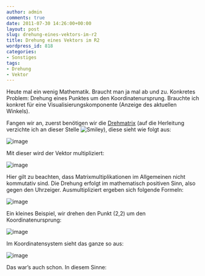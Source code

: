 ```yaml
---
author: admin
comments: true
date: 2011-07-30 14:26:00+00:00
layout: post
slug: drehung-eines-vektors-im-r2
title: Drehung eines Vektors im R2
wordpress_id: 818
categories:
- Sonstiges
tags:
- Drehung
- Vektor
---
```


Heute mal ein wenig Mathematik. Braucht man ja mal ab und zu. Konkretes Problem: Drehung eines Punktes um den Koordinatenursprung. Brauchte ich konkret für eine Visualisierungskomponente (Anzeige des aktuellen Winkels).

Fangen wir an, zuerst benötigen wir die [Drehmatrix](http://de.wikipedia.org/wiki/Drehmatrix) (auf die Herleitung verzichte ich an dieser Stelle ![Smiley](https://andydunkel.net/assets/uploads/2011/07/wlEmoticon-smile7.png)), diese sieht wie folgt aus:

![image](https://andydunkel.net/assets/uploads/2011/07/image22.png)

Mit dieser wird der Vektor multipliziert:

![image](https://andydunkel.net/assets/uploads/2011/07/image23.png)

Hier gilt zu beachten, dass Matrixmultiplikationen im Allgemeinen nicht kommutativ sind. Die Drehung erfolgt im mathematisch positiven Sinn, also gegen den Uhrzeiger. Ausmultipliziert ergeben sich folgende Formeln:

![image](https://andydunkel.net/assets/uploads/2011/07/image24.png)

Ein kleines Beispiel, wir drehen den Punkt (2,2) um den Koordinatenursprung:

![image](https://andydunkel.net/assets/uploads/2011/07/image25.png)

Im Koordinatensystem sieht das ganze so aus:

![image](https://andydunkel.net/assets/uploads/2011/07/image26.png)

Das war’s auch schon. In diesem Sinne:
